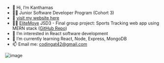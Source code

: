 - 👋 Hi, I’m Kanthamas 
- 👩‍💻 Junior Software Developer Program (Cohort 3)
- 🧭 [visit my website here](https://portfolio-psi-orcin-50.vercel.app/)
- 👩‍💻 [EliteMove](https://elitemove-ui.vercel.app/) JSD3 - Final group project: Sports Tracking web app using MERN stack ([GitHub Repo](https://github.com/JSD3G6))
- 👀 I’m interested in React software development
- 🌱 I’m currently learning React,  Node, Express, MongoDB
- 📫 Email me: codingat42@gmail.com

![image](https://user-images.githubusercontent.com/114124443/209953054-924a569d-cd36-4388-9ffb-336187b31f2c.png)


<!---
Kanthamas/Kanthamas is a ✨ special ✨ repository because its `README.md` (this file) appears on your GitHub profile.
You can click the Preview link to take a look at your changes.
--->
